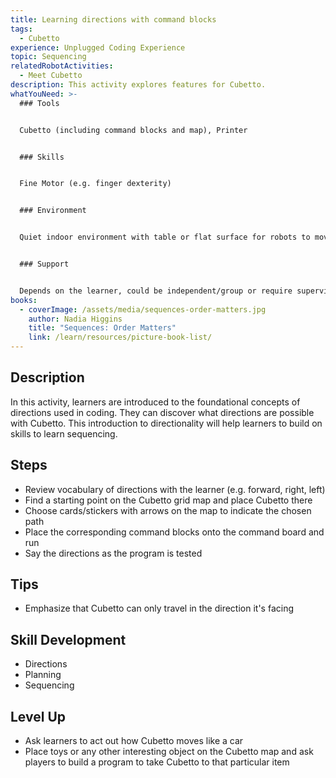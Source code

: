 ```yaml
---
title: Learning directions with command blocks
tags:
  - Cubetto
experience: Unplugged Coding Experience
topic: Sequencing
relatedRobotActivities:
  - Meet Cubetto
description: This activity explores features for Cubetto.
whatYouNeed: >-
  ### Tools


  Cubetto (including command blocks and map), Printer


  ### Skills


  Fine Motor (e.g. finger dexterity)


  ### Environment


  Quiet indoor environment with table or flat surface for robots to move


  ### Support


  Depends on the learner, could be independent/group or require supervision/facilitation as necessary
books:
  - coverImage: /assets/media/sequences-order-matters.jpg
    author: Nadia Higgins
    title: "Sequences: Order Matters"
    link: /learn/resources/picture-book-list/
---
```

## Description

In this activity, learners are introduced to the foundational concepts of directions used in coding. They can discover what directions are possible with Cubetto. This introduction to directionality will help learners to build on skills to learn sequencing.

## Steps

* Review vocabulary of directions with the learner (e.g. forward, right, left)
* Find a starting point on the Cubetto grid map and place Cubetto there
* Choose cards/stickers with arrows on the map to indicate the chosen path
* Place the corresponding command blocks onto the command board and run
* Say the directions as the program is tested

## Tips

* Emphasize that Cubetto can only travel in the direction it's facing

## Skill Development

* Directions
* Planning
* Sequencing

## Level Up

* Ask learners to act out how Cubetto moves like a car
* Place toys or any other interesting object on the Cubetto map and ask players to build a program to take Cubetto to that particular item